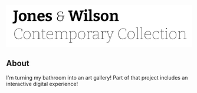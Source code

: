 ![Jones & Wilson Contemporary Collection Logo](docs/_media/logo.jpg)
## About
I'm turning my bathroom into an art gallery! Part of that project includes an interactive digital experience!
